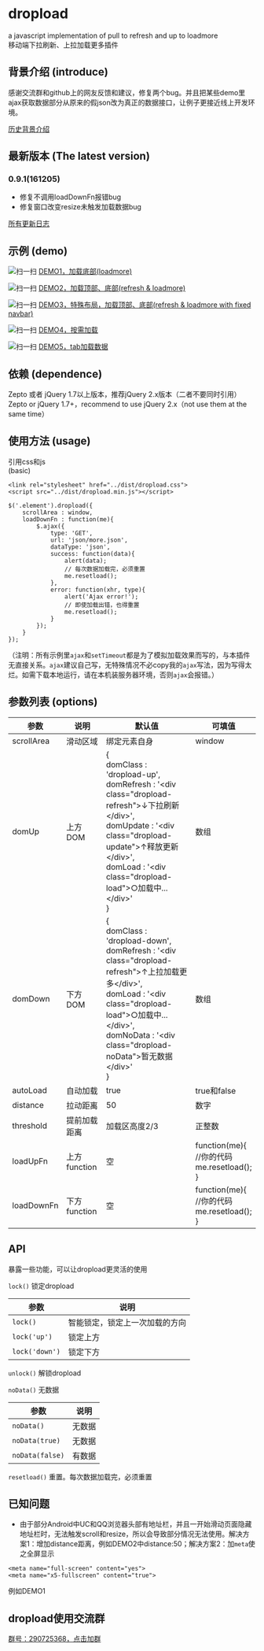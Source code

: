 # dropload
a javascript implementation of pull to refresh and up to loadmore
<br />
移动端下拉刷新、上拉加载更多插件

## 背景介绍 (introduce)

感谢交流群和github上的网友反馈和建议，修复两个bug。并且把某些demo里ajax获取数据部分从原来的假json改为真正的数据接口，让例子更接近线上开发环境。

[历史背景介绍](Intro.md)

## 最新版本 (The latest version)

### 0.9.1(161205)

* 修复不调用loadDownFn报错bug
* 修复窗口改变resize未触发加载数据bug

[所有更新日志](Changelog.md)

## 示例 (demo)

![扫一扫](examples/load-bottom.png)
[DEMO1，加载底部(loadmore)](http://ximan.github.io/dropload/examples/load-bottom.html)

![扫一扫](examples/load-top-bottom.png)
[DEMO2，加载顶部、底部(refresh & loadmore)](http://ximan.github.io/dropload/examples/load-top-bottom.html)

![扫一扫](examples/product-list.png)
[DEMO3，特殊布局，加载顶部、底部(refresh & loadmore with fixed navbar)](http://ximan.github.io/dropload/examples/product-list.html)

![扫一扫](examples/multiple-load.png)
[DEMO4，按需加载](http://ximan.github.io/dropload/examples/multiple-load.html)

![扫一扫](examples/tab.png)
[DEMO5，tab加载数据](http://ximan.github.io/dropload/examples/tab.html)

## 依赖 (dependence)

Zepto 或者 jQuery 1.7以上版本，推荐jQuery 2.x版本（二者不要同时引用）
<br />
Zepto or jQuery 1.7+，recommend to use jQuery 2.x（not use them at the same time）

## 使用方法 (usage)

引用css和js
<br />
(basic)

    <link rel="stylesheet" href="../dist/dropload.css">
    <script src="../dist/dropload.min.js"></script>

````
$('.element').dropload({
    scrollArea : window,
    loadDownFn : function(me){
        $.ajax({
            type: 'GET',
            url: 'json/more.json',
            dataType: 'json',
            success: function(data){
                alert(data);
                // 每次数据加载完，必须重置
                me.resetload();
            },
            error: function(xhr, type){
                alert('Ajax error!');
                // 即使加载出错，也得重置
                me.resetload();
            }
        });
    }
});
````
（注明：所有示例里`ajax`和`setTimeout`都是为了模拟加载效果而写的，与本插件无直接关系。`ajax`建议自己写，无特殊情况不必copy我的`ajax`写法，因为写得太烂。如需下载本地运行，请在本机装服务器环境，否则`ajax`会报错。）

## 参数列表 (options)

|    参数     |     说明     |  默认值 |      可填值     |
|------------|-------------|--------|----------------|
| scrollArea | 滑动区域      | 绑定元素自身 | window |
| domUp      | 上方DOM      | {<br/>domClass : 'dropload-up',<br/>domRefresh : '&lt;div class="dropload-refresh"&gt;↓下拉刷新&lt;/div&gt;',<br/>domUpdate  : '&lt;div class="dropload-update"&gt;↑释放更新&lt;/div&gt;',<br/>domLoad : '&lt;div class="dropload-load"&gt;○加载中...&lt;/div&gt;'<br/>} | 数组 |
| domDown    | 下方DOM      | {<br/>domClass : 'dropload-down',<br/>domRefresh : '&lt;div class="dropload-refresh"&gt;↑上拉加载更多&lt;/div&gt;',<br/>domLoad : '&lt;div class="dropload-load"&gt;○加载中...&lt;/div&gt;',<br/>domNoData : '&lt;div class="dropload-noData"&gt;暂无数据&lt;/div&gt;'<br/>}  | 数组 |
| autoLoad   | 自动加载      | true | true和false |
| distance   | 拉动距离      | 50 | 数字 |
| threshold  | 提前加载距离   | 加载区高度2/3 | 正整数 |
| loadUpFn   | 上方function | 空  | function(me){<br/>//你的代码<br/>me.resetload();<br/>} |
| loadDownFn | 下方function | 空  | function(me){<br/>//你的代码<br/>me.resetload();<br/>} |

## API

暴露一些功能，可以让dropload更灵活的使用

`lock()` 锁定dropload

|      参数      |             说明            |
|----------------|----------------------------|
| `lock()`       | 智能锁定，锁定上一次加载的方向 |
| `lock('up')`   | 锁定上方                    |
| `lock('down')` | 锁定下方                    |

`unlock()` 解锁dropload

`noData()` 无数据

|      参数      |             说明            |
|----------------|----------------------------|
| `noData()`     |           无数据            |
| `noData(true)` |           无数据            |
| `noData(false)`|           有数据            |

`resetload()` 重置。每次数据加载完，必须重置

## 已知问题

* 由于部分Android中UC和QQ浏览器头部有地址栏，并且一开始滑动页面隐藏地址栏时，无法触发scroll和resize，所以会导致部分情况无法使用。解决方案1：增加distance距离，例如DEMO2中distance:50；解决方案2：加`meta`使之全屏显示
````
<meta name="full-screen" content="yes">
<meta name="x5-fullscreen" content="true">
````
例如DEMO1

## dropload使用交流群

[群号：290725368，点击加群](http://shang.qq.com/wpa/qunwpa?idkey=2c58606fdfb5d6be4021a678e1506fdbbbc480aabdca0eeb115c2f4ff5bc69ee)

